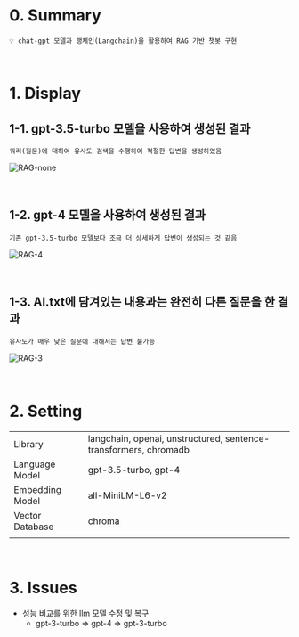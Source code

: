 # 0. Summary

    💡 chat-gpt 모델과 랭체인(Langchain)을 활용하여 RAG 기반 챗봇 구현

<br>

# 1. Display

## 1-1. gpt-3.5-turbo 모델을 사용하여 생성된 결과

    쿼리(질문)에 대하여 유사도 검색을 수행하여 적절한 답변을 생성하였음

![RAG-none](https://github.com/KJH0406/Langchain_study/assets/109582129/eb0c3274-60a4-4491-b8d8-78fdede76ac3)

<br>

## 1-2. gpt-4 모델을 사용하여 생성된 결과

    기존 gpt-3.5-turbo 모델보다 조금 더 상세하게 답변이 생성되는 것 같음

![RAG-4](https://github.com/KJH0406/Langchain_study/assets/109582129/2152d4e8-8f7d-4827-82ac-d1159090b2c2)

<br>

## 1-3. AI.txt에 담겨있는 내용과는 완전히 다른 질문을 한 결과

    유사도가 매우 낮은 질문에 대해서는 답변 불가능

![RAG-3](https://github.com/KJH0406/Langchain_study/assets/109582129/8f9c10a0-671e-43b3-898b-473e1bc02280)

<br>

# 2. Setting

|                 |                                                                  |
| --------------- | ---------------------------------------------------------------- |
| Library         | langchain, openai, unstructured, sentence-transformers, chromadb |
| Language Model  | gpt-3.5-turbo, gpt-4                                             |
| Embedding Model | all-MiniLM-L6-v2                                                 |
| Vector Database | chroma                                                           |
|                 |                                                                  |

<br>

# 3. Issues

- 성능 비교를 위한 llm 모델 수정 및 복구
  - gpt-3-turbo ⇒ gpt-4 => gpt-3-turbo

